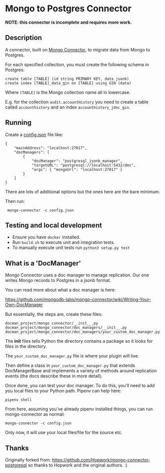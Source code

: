 # Mongo to Postgres Connector

**NOTE: this connector is incomplete and requires more work.**

## Description

A connector, built on
[Mongo Connector](https://github.com/mongodb-labs/mongo-connector),
to migrate data from Mongo to Postgres.

For each specified collection, you must create the following schema in Postgres:

    create table [TABLE] (id string PRIMARY KEY, data jsonb)
    create index [TABLE]_data_gin on [TABLE] using GIN (data)

Where `[TABLE]` is the Mongo collection name all in lowercase. 

E.g. for the collection `audit.accountHistory` you need to create a table called `accounthistory` and an index `accounthistory_jdoc_gin`.

## Running

Create a
[config.json](https://github.com/mongodb-labs/mongo-connector/wiki/Configuration-Options)
file like:

    {
        "mainAddress": "localhost:27017",
        "docManagers": [
            {
                "docManager": "postgresql_jsonb_manager",
                "targetURL": "postgresql://localhost:5432/dms",
                "args": { "mongoUrl": "localhost:27017" }
            }
        ]
    }

There are lots of additional options but the ones here are the bare
minimum.

Then run:

     mongo-connector -c config.json

## Testing and local development

* Ensure you have `docker` installed. 
* Run `build.sh` to execute unit and integration tests.
* To manually execute unit tests run `python3 setup.py test` 
    
## What is a 'DocManager'

Mongo Connector uses a doc manager to manage replication. Our one
writes Mongo records to Postgres in a jsonb format.

You can read more about what a doc manager is here:

https://github.com/mongodb-labs/mongo-connector/wiki/Writing-Your-Own-DocManager

But essentially, the steps are, create these files:

    docman_project/mongo_connector/__init__.py
    docman_project/mongo_connector/doc_managers/__init__.py
    docman_project/mongo_connector/doc_managers/your_custom_doc_manager.py

The __init__ files tells Python the directory contains a package so it
looks for files in the directory.

The `your_custom_doc_manager.py` file is where your plugin will live.

Then define a class in `your_custom_doc_manager.py` that extends
DocManagerBase and implements a variety of methods around replication
events (the docs describe these in more detail).

Once done, you can test your doc manager. To do this, you'll need to
add you local files to your Python path. Pipenv can help here:

    pipenv shell

From here, assuming you've already pipenv installed things, you can
run mongo-connector as normal:

    mongo-connector -c config.json

Only now, it will use your local files!file for the source etc.

## Thanks

Originally forked from:
https://github.com/Hopwork/mongo-connector-postgresql so thanks to
Hopwork and the original authors. :)
